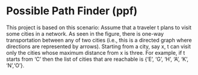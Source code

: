 # Possible Path Finder (ppf)

This project is based on this scenario: Assume that a traveler t plans to visit
some cities in a network. As seen in the figure, there is one-way
transportation between any of two cities (i.e., this is a directed graph where directions are
represented by arrows). Starting from a city, say x, t can visit only the cities whose maximum
distance from x is three. For example, if t starts from ‘C’ then the list of cities that are
reachable is {‘E’, ‘G’, ‘H’, ‘A’, ‘K’, ‘N’,‘O’}.

